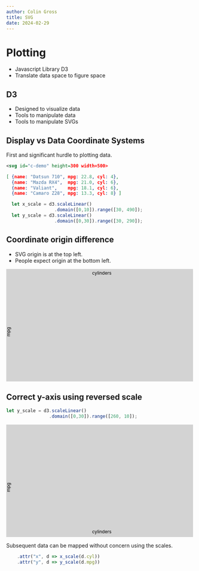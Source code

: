 ```yaml
---
author: Colin Gross
title: SVG
date: 2024-02-29
---
```


# Plotting
  - Javascript Library D3
  - Translate data space to figure space

## D3
  - Designed to visualize data
  - Tools to manipulate data
  - Tools to manipulate SVGs

## Display vs Data Coordinate Systems
First and significant hurdle to plotting data.

```svg
<svg id="c-demo" height=300 width=500>
```
```json
[ {name: "Datsun 710", mpg: 22.8, cyl: 4},
  {name: "Mazda RX4",  mpg: 21.0, cyl: 6},
  {name: "Valiant",    mpg: 18.1, cyl: 6},
  {name: "Camaro Z28", mpg: 13.3, cyl: 8} ]
```
```js
  let x_scale = d3.scaleLinear()
                  .domain([0,10]).range([30, 490]);
  let y_scale = d3.scaleLinear()
                  .domain([0,30]).range([30, 290]);
```

## Coordinate origin difference
- SVG origin is at the top left.
- People expect origin at the bottom left.

<svg id="c-demo" height=300 width=500>
  <rect id="bkgd" height="100%" width="100%" fill="lightgrey"/>
  <g id="points"></g>
  <g id="point-labs" style="font-size: 14px;"></g>
  <g id="axis-labs" style="font-size: 12px;">
    <text id="x-lab" transform="translate(230 15)" >cylinders</text>
    <text id="y-lab" transform="translate(10 180) rotate(-90)">mpg</text>
  </g>
  <g id="x-axis">
  </g>
  <g id="y-axis">
  </g>
</svg>

<script src="https://d3js.org/d3.v4.js"></script>
<script>
// MPG to Cylinders figure
  let mtcars = [
    {name: "Mazda RX4", mpg: 21.0, cyl: 6, disp: 160, hp: 110},
    {name: "Datsun 710", mpg: 22.8, cyl: 4, disp: 108, hp: 93},
    {name: "Valiant", mpg: 18.1, cyl: 6, disp: 225, hp: 105},
    {name: "Camaro Z28", mpg: 13.3, cyl: 8, disp: 350, hp:245} ];

  let x_scale = d3.scaleLinear()
                  .domain([0,10]).range([40, 490]);
  let y_scale = d3.scaleLinear()
                  .domain([0,30]).range([40, 290]);

  let points = d3.selectAll("#points").selectAll();
  let point_labs = d3.selectAll("#point-labs").selectAll();

  points.data(mtcars).enter()
    .append("circle")
    .attr("cx", d => x_scale(d.cyl))
    .attr("cy", d => y_scale(d.mpg))
    .attr("r", 2);

  point_labs.data(mtcars).enter()
    .append("text")
    .attr("x", d => x_scale(d.cyl))
    .attr("y", d => y_scale(d.mpg))
    .attr("transform", "translate(5 5)")
    .text(d => d.name);

  d3.selectAll("#x-axis")
    .attr("transform", "translate(0 40)")
    .call(d3.axisTop(x_scale));

  d3.selectAll("#y-axis")
    .attr("transform", "translate(40 0)")
    .call(d3.axisLeft(y_scale));
</script>


## Correct y-axis using reversed scale 

```js
let y_scale = d3.scaleLinear()
                .domain([0,30]).range([260, 10]);
```
<svg id="d2" height=300 width=500>
  <rect id="d2-bkgd" height="100%" width="100%" fill="lightgrey"/>
  <g id="d2-points"></g>
  <g id="d2-point-labs" style="font-size: 14px;"></g>
  <g id="d2-axis-labs" style="font-size: 12px;">
    <text id="d2-x-lab" transform="translate(230 290)" >cylinders</text>
    <text id="d2-y-lab" transform="translate(10 180) rotate(-90)">mpg</text>
  </g>
  <g id="d2-x-axis">
  </g>
  <g id="d2-y-axis">
  </g>
</svg>

Subsequent data can be mapped without concern using the scales.
```js
    .attr("x", d => x_scale(d.cyl))
    .attr("y", d => y_scale(d.mpg))
```

<script>
let x_scale2 = d3.scaleLinear()
                .domain([0,10]).range([40, 490]);
let y_scale2 = d3.scaleLinear()
                .domain([0,30]).range([260, 10]);

let points2 = d3.selectAll("#d2-points").selectAll();
let point_labs2 = d3.selectAll("#d2-point-labs").selectAll();

points2.data(mtcars).enter()
  .append("circle")
  .attr("cx", d => x_scale2(d.cyl))
  .attr("cy", d => y_scale2(d.mpg))
  .attr("r", 2);

point_labs2.data(mtcars).enter()
  .append("text")
  .attr("x", d => x_scale2(d.cyl))
  .attr("y", d => y_scale2(d.mpg))
  .attr("transform", "translate(5 5)")
  .text(d => d.name);

d3.selectAll("#d2-x-axis")
  .attr("transform", "translate(0 260)")
  .call(d3.axisBottom(x_scale2));

d3.selectAll("#d2-y-axis")
  .attr("transform", "translate(40 -0)")
  .call(d3.axisLeft(y_scale2));
</script>
